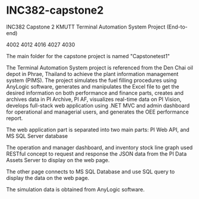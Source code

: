 # INC382-capstone2
INC382 Capstone 2 KMUTT
Terminal Automation System Project (End-to-end)

4002 4012 4016 4027 4030

The main folder for the capstone project is named "Capstonetest1"

The Terminal Automation System project is referenced from the Den Chai oil depot in Phrae, Thailand to achieve the plant information management system (PIMS). The project simulates the fuel filling procedures using AnyLogic software, generates and manipulates the Excel file to get the desired information on both performance and finance parts, creates and archives data in PI Archive, PI AF, visualizes real-time data on PI Vision, develops full-stack web application using .NET MVC and admin dashboard for operational and managerial users, and generates the OEE performance report.

The web application part is separated into two main parts: PI Web API, and MS SQL Server database

The operation and manager dashboard, and inventory stock line graph used RESTful concept to request and response the JSON data from the PI Data Assets Server to display on the web page.

The other page connects to MS SQL Database and use SQL query to display the data on the web page.

The simulation data is obtained from AnyLogic software.



